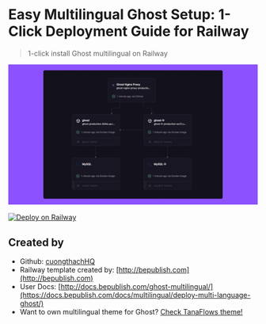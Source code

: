 # Easy Multilingual Ghost Setup: 1-Click Deployment Guide for Railway

>1-click install Ghost multilingual on Railway

![ghost-multilingual](/assets/cover.png)

[![Deploy on Railway](https://railway.com/button.svg)](https://railway.com/deploy/ghost-multilingual?referralCode=cuongthach&utm_medium=integration&utm_source=template&utm_campaign=generic)

## Created by

- Github: [cuongthachHQ](https://github.com/cuongthachHQ)
- Railway template created by: [http://bepublish.com](http://bepublish.com)
- User Docs: [http://docs.bepublish.com/ghost-multilingual/](https://docs.bepublish.com/docs/multilingual/deploy-multi-language-ghost/)
- Want to own multilingual theme for Ghost? [Check TanaFlows theme!](http://bepublish.com/tanaflows/)